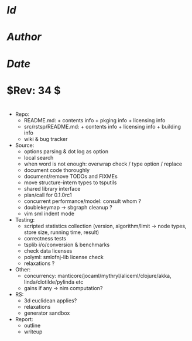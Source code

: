
#
# $Id$
# $Author$
# $Date$
# $Rev: 34 $
#

* Repo:
  - README.md: + contents info + pkging info + licensing info
  - src/rstsp/README.md: + contents info + licensing info + building info
  - wiki & bug tracker
* Source:
  - options parsing & dot log as option
  - local search
  - when word is not enough: overwrap check / type option / replace
  - document code thoroughly
  - document/remove TODOs and FIXMEs
  - move structure-intern types to tsputils
  - shared library interface
  - plan/call for 0.1.0rc1
  - concurrent performance/model: consult whom ?
  - doublekeymap -> sbgraph cleanup ?
  - vim sml indent mode
* Testing:
  - scripted statistics collection
    (version, algorithm/limit -> node types, store size, running time, result)
  - correctness tests
  - tsplib i/o/conversion & benchmarks
  - check data licenses
  - polyml: smlofnj-lib license check
  - relaxations ?
* Other:
  - concurrency: manticore/jocaml/mythryl/aliceml/clojure/akka,
                 linda/clotilde/pylinda etc
  - gains if any -> nim computation?
* RS:
  - 3d euclidean applies?
  - relaxations
  - generator sandbox
* Report:
  - outline
  - writeup
